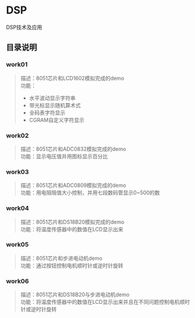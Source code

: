 # DSP
DSP技术及应用

## 目录说明

### work01
> 描述：8051芯片和LCD1602模拟完成的demo  
> 功能：
> - 水平波动显示字符串
> - 带光标显示随机算术式
> - 全码表字符显示
> - CGRAM自定义字符显示

### work02
> 描述：8051芯片和ADC0832模拟完成的demo  
> 功能：显示电压值并用图标显示百分比

### work03
> 描述：8051芯片和ADC0809模拟完成的demo  
> 功能：用电阻阻值大小控制，并用七段数码管显示0~500的数  

### work04
> 描述：8051芯片和DS18B20模拟完成的demo  
> 功能：将温度传感器中的数值在LCD显示出来  

### work05
> 描述：8051芯片和步进电动机demo  
> 功能：通过按钮控制电机顺时针或逆时针旋转      

### work06
> 描述：8051芯片和DS18B20与步进电动机demo  
> 功能：将温度传感器中的数值在LCD显示出来并且在不同问题控制电机顺时针或逆时针旋转      